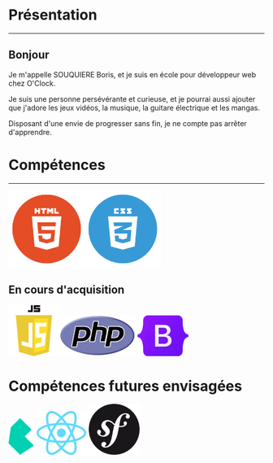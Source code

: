 

# Présentation

---

## Bonjour
 
 Je m'appelle SOUQUIERE Boris, et je suis en école pour développeur web chez O'Clock.
 
 Je suis une personne persévérante et curieuse, et je pourrai aussi ajouter que j'adore les jeux vidéos, la musique, la guitare électrique et les mangas.
 
 Disposant d'une envie de progresser sans fin, je ne compte pas arrêter d'apprendre. 


# Compétences

---


<img src="html.png" width="150" height="auto"><img src="css.png" width="150" height="auto">


## En cours d'acquisition

<img src="js-logo.png" width="100" height="auto"><img src="PHP-logo.svg.png" width="150" height="auto"> <img src="Bootstrap_logo.svg.png" width="100" height="auto" padding-left="200px">


# Compétences futures envisagées

<img src="bulma.png" width ="50" height ="auto"> <img src="React-icon.svg.png" width ="100" height ="auto"> <img src="symfony.svg.png" width ="100" height ="auto"> 

